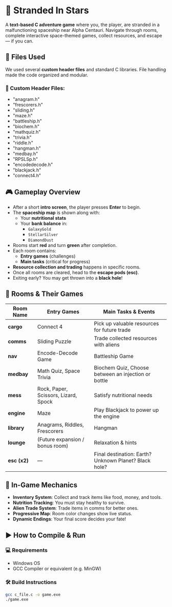 # 🌌 Stranded In Stars

A **text-based C adventure game** where you, the player, are stranded in a malfunctioning spaceship near Alpha Centauri. Navigate through rooms, complete interactive space-themed games, collect resources, and escape — if you can.

## 📁 Files Used

We used several **custom header files** and standard C libraries. File handling made the code organized and modular.

### 🔧 Custom Header Files:
 - "anagram.h"
 - "frescorers.h"
 - "sliding.h"
 - "maze.h"
 - "battleship.h"
 - "biochem.h"
 - "mathquiz.h"
 - "trivia.h"
 - "riddle.h"
 - "hangman.h"
 - "medbay.h"
 - "RPSLSp.h"
 - "encodedecode.h"
 - "blackjack.h"
 - "connect4.h"

## 🎮 Gameplay Overview

- After a short **intro screen**, the player presses **Enter** to begin.
- The **spaceship map** is shown along with:
  - Your **nutritional stats**
  - Your **bank balance** in:
    - `GalaxyGold`
    - `StellarSilver`
    - `DiamondDust`
- Rooms start **red** and turn **green** after completion.
- Each room contains:
  - **Entry games** (challenges)
  - **Main tasks** (critical for progress)
- **Resource collection and trading** happens in specific rooms.
- Once all rooms are cleared, head to the **escape pods (esc)**.
- Exiting early? You may get thrown into a **black hole**!

## 🧪 Rooms & Their Games

| Room Name     | Entry Games                          | Main Tasks & Events                                      |
|--------------|---------------------------------------|----------------------------------------------------------|
| **cargo**     | Connect 4                            | Pick up valuable resources for future trade              |
| **comms**     | Sliding Puzzle                       | Trade collected resources with aliens                    |
| **nav**       | Encode-Decode Game                   | Battleship Game                                          |
| **medbay**    | Math Quiz, Space Trivia              | Biochem Quiz, Choose between an injection or bottle      |
| **mess**      | Rock, Paper, Scissors, Lizard, Spock | Satisfy nutritional needs                                |
| **engine**    | Maze                                 | Play Blackjack to power up the engine                    |
| **library**   | Anagrams, Riddles, Frescorers        | Hangman                                                  |
| **lounge**    | (Future expansion / bonus room)      | Relaxation & hints                                       |
| **esc (x2)**  | —                                    | Final destination: Earth? Unknown Planet? Black hole?    |

## 💼 In-Game Mechanics

- **Inventory System**: Collect and track items like food, money, and tools.
- **Nutrition Tracking**: You must stay healthy to survive.
- **Alien Trade System**: Trade items in comms for better ones.
- **Progressive Map**: Room color changes show live status.
- **Dynamic Endings**: Your final score decides your fate!

## ▶️ How to Compile & Run

### 💻 Requirements
- Windows OS
- GCC Compiler or equivalent (e.g. MinGW)

### 🛠️ Build Instructions
```bash
gcc c_file.c -o game.exe
./game.exe


   
